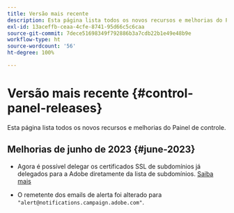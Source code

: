 ```yaml
---
title: Versão mais recente
description: Esta página lista todos os novos recursos e melhorias do Painel de controle
exl-id: 13aceffb-ceaa-4cfe-8741-95d66c5c6caa
source-git-commit: 7dece51698349f792886b3a7cdb22b1e49e48b9e
workflow-type: ht
source-wordcount: '56'
ht-degree: 100%

---
```


# Versão mais recente {#control-panel-releases}

Esta página lista todos os novos recursos e melhorias do Painel de controle.

## Melhorias de junho de 2023 {#june-2023}

* Agora é possível delegar os certificados SSL de subdomínios já delegados para a Adobe diretamente da lista de subdomínios. [Saiba mais](../subdomains-certificates/using/delegate-ssl.md)

* O remetente dos emails de alerta foi alterado para `"alert@notifications.campaign.adobe.com"`.
